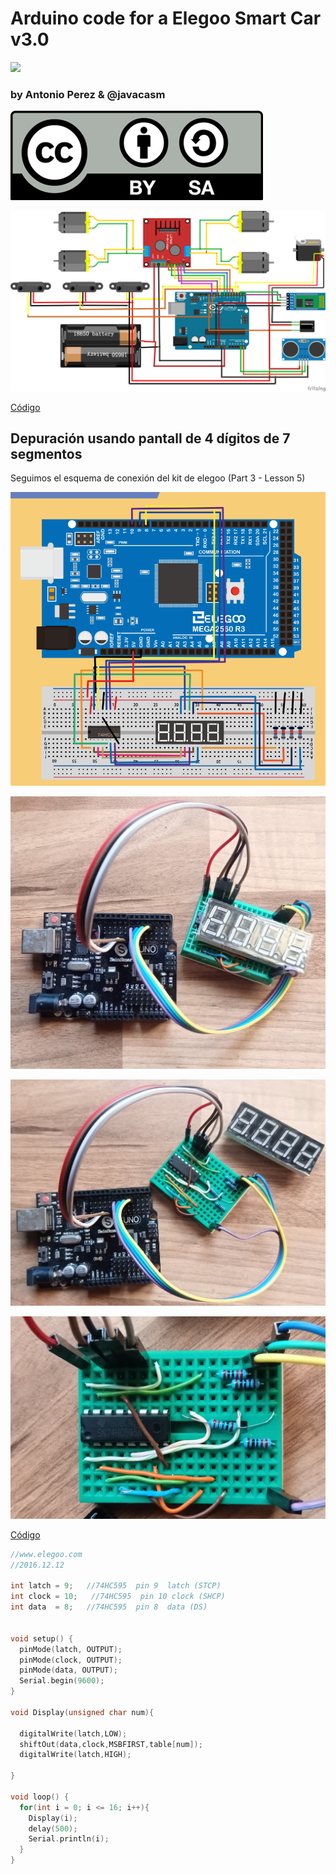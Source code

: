 # Arduino code for a Elegoo Smart Car v3.0


![](https://media.nidux.net/pull/2000/2000/3310/122185_product_5a5f6080c4c74.jpg)

### by Antonio Perez & @javacasm

 ![](./images/Licencia_CC.png)
 

![](./images/wireconnect.png)

[Código](./code/)

## Depuración usando pantall de 4 dígitos de 7 segmentos

Seguimos el esquema de conexión del kit de elegoo (Part 3 - Lesson 5)

![](./images/595+7-segment.png)

![](./images/7-segmentoMontaje.jpg)

![](./images/7-segmentoMontaje2.jpg)

![](./images/7-segmentoMontaje3.jpg)

[Código](.code/4xSevenSegments/4xSevenSegments.ino)

```c++
//www.elegoo.com
//2016.12.12

int latch = 9;   //74HC595  pin 9  latch (STCP)
int clock = 10;   //74HC595  pin 10 clock (SHCP)
int data  = 8;   //74HC595  pin 8  data (DS)


void setup() {
  pinMode(latch, OUTPUT);
  pinMode(clock, OUTPUT);
  pinMode(data, OUTPUT);
  Serial.begin(9600);
}

void Display(unsigned char num){

  digitalWrite(latch,LOW);
  shiftOut(data,clock,MSBFIRST,table[num]);
  digitalWrite(latch,HIGH);
  
}

void loop() {
  for(int i = 0; i <= 16; i++){
    Display(i);  
    delay(500);
    Serial.println(i);
  }
}

```